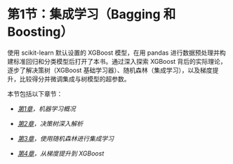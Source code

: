 # 第1节：集成学习（Bagging 和 Boosting）

使用 scikit-learn 默认设置的 XGBoost 模型，在用 pandas 进行数据预处理并构建标准回归和分类模型后打开了本书。通过深入探索 XGBoost 背后的实际理论，逐步了解决策树（XGBoost 基础学习器）、随机森林（集成学习），以及梯度提升，比较得分并微调集成与树模型的超参数。

本节包括以下章节：

+   [*第1章*](B15551_01_Final_NM_ePUB.xhtml#_idTextAnchor022)*，机器学习概况*

+   [*第2章*](B15551_02_Final_NM_ePUB.xhtml#_idTextAnchor047)*，决策树深入解析*

+   [*第3章*](B15551_03_Final_NM_ePUB.xhtml#_idTextAnchor070)*，使用随机森林进行集成学习*

+   [*第4章*](B15551_04_Final_NM_ePUB.xhtml#_idTextAnchor093)*，从梯度提升到 XGBoost*
